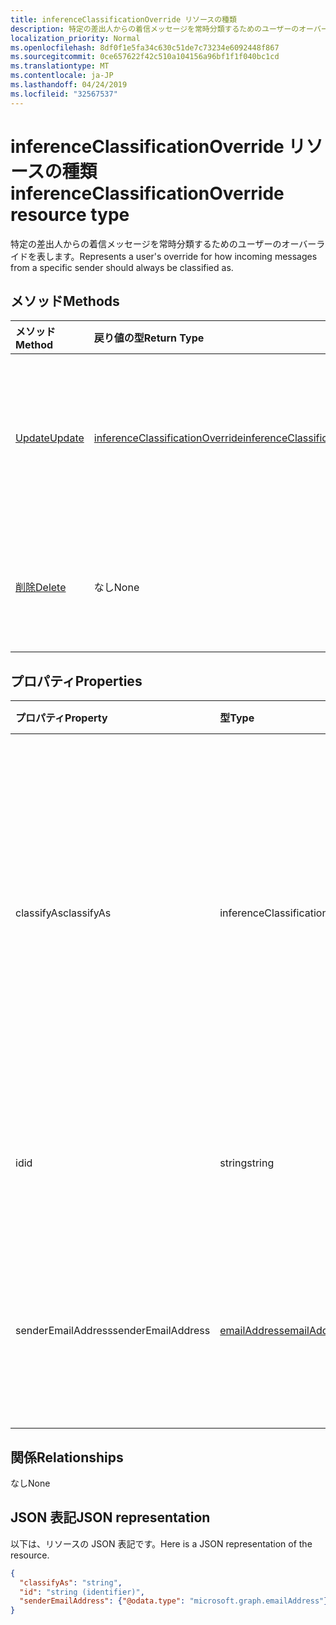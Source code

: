 ```yaml
---
title: inferenceClassificationOverride リソースの種類
description: 特定の差出人からの着信メッセージを常時分類するためのユーザーのオーバーライドを表します。
localization_priority: Normal
ms.openlocfilehash: 8df0f1e5fa34c630c51de7c73234e6092448f867
ms.sourcegitcommit: 0ce657622f42c510a104156a96bf1f1f040bc1cd
ms.translationtype: MT
ms.contentlocale: ja-JP
ms.lasthandoff: 04/24/2019
ms.locfileid: "32567537"
---
```

# <a name="inferenceclassificationoverride-resource-type"></a><span data-ttu-id="1068d-103">inferenceClassificationOverride リソースの種類</span><span class="sxs-lookup"><span data-stu-id="1068d-103">inferenceClassificationOverride resource type</span></span>

<span data-ttu-id="1068d-104">特定の差出人からの着信メッセージを常時分類するためのユーザーのオーバーライドを表します。</span><span class="sxs-lookup"><span data-stu-id="1068d-104">Represents a user's override for how incoming messages from a specific sender should always be classified as.</span></span>


## <a name="methods"></a><span data-ttu-id="1068d-105">メソッド</span><span class="sxs-lookup"><span data-stu-id="1068d-105">Methods</span></span>

| <span data-ttu-id="1068d-106">メソッド</span><span class="sxs-lookup"><span data-stu-id="1068d-106">Method</span></span>           | <span data-ttu-id="1068d-107">戻り値の型</span><span class="sxs-lookup"><span data-stu-id="1068d-107">Return Type</span></span>    |<span data-ttu-id="1068d-108">説明</span><span class="sxs-lookup"><span data-stu-id="1068d-108">Description</span></span>|
|:---------------|:--------|:----------|
|[<span data-ttu-id="1068d-109">Update</span><span class="sxs-lookup"><span data-stu-id="1068d-109">Update</span></span>](../api/inferenceclassificationoverride-update.md) | [<span data-ttu-id="1068d-110">inferenceClassificationOverride</span><span class="sxs-lookup"><span data-stu-id="1068d-110">inferenceClassificationOverride</span></span>](inferenceclassificationoverride.md) |<span data-ttu-id="1068d-111">指定のとおり、オーバーライドの **ClassifyAs** フィールドを変更します。</span><span class="sxs-lookup"><span data-stu-id="1068d-111">Change the **ClassifyAs** field of an override as specified.</span></span> |
|[<span data-ttu-id="1068d-112">削除</span><span class="sxs-lookup"><span data-stu-id="1068d-112">Delete</span></span>](../api/inferenceclassificationoverride-delete.md) | <span data-ttu-id="1068d-113">なし</span><span class="sxs-lookup"><span data-stu-id="1068d-113">None</span></span> |<span data-ttu-id="1068d-114">その ID で指定されたオーバーライドを削除します。</span><span class="sxs-lookup"><span data-stu-id="1068d-114">Delete an override specified by its ID.</span></span> |

## <a name="properties"></a><span data-ttu-id="1068d-115">プロパティ</span><span class="sxs-lookup"><span data-stu-id="1068d-115">Properties</span></span>
| <span data-ttu-id="1068d-116">プロパティ</span><span class="sxs-lookup"><span data-stu-id="1068d-116">Property</span></span>     | <span data-ttu-id="1068d-117">型</span><span class="sxs-lookup"><span data-stu-id="1068d-117">Type</span></span>   |<span data-ttu-id="1068d-118">説明</span><span class="sxs-lookup"><span data-stu-id="1068d-118">Description</span></span>|
|:---------------|:--------|:----------|
|<span data-ttu-id="1068d-119">classifyAs</span><span class="sxs-lookup"><span data-stu-id="1068d-119">classifyAs</span></span>|<span data-ttu-id="1068d-120">inferenceClassificationType</span><span class="sxs-lookup"><span data-stu-id="1068d-120">inferenceClassificationType</span></span>| <span data-ttu-id="1068d-121">特定の差出人からの着信メッセージを常時分類する方法を指定します。</span><span class="sxs-lookup"><span data-stu-id="1068d-121">Specifies how incoming messages from a specific sender should always be classified as.</span></span> <span data-ttu-id="1068d-122">使用可能な値は`focused`、 `other`、です。</span><span class="sxs-lookup"><span data-stu-id="1068d-122">The possible values are: `focused`, `other`.</span></span>|
|<span data-ttu-id="1068d-123">id</span><span class="sxs-lookup"><span data-stu-id="1068d-123">id</span></span>|<span data-ttu-id="1068d-124">string</span><span class="sxs-lookup"><span data-stu-id="1068d-124">string</span></span>| <span data-ttu-id="1068d-p102">オーバーライドの一意識別子。読み取り専用です。</span><span class="sxs-lookup"><span data-stu-id="1068d-p102">The unique identifier of the override. Read-only.</span></span>|
|<span data-ttu-id="1068d-127">senderEmailAddress</span><span class="sxs-lookup"><span data-stu-id="1068d-127">senderEmailAddress</span></span>|[<span data-ttu-id="1068d-128">emailAddress</span><span class="sxs-lookup"><span data-stu-id="1068d-128">emailAddress</span></span>](emailaddress.md)|<span data-ttu-id="1068d-129">オーバーライドを作成する対象の差出人のメール アドレス情報。</span><span class="sxs-lookup"><span data-stu-id="1068d-129">The email address information of the sender for whom the override is created.</span></span>|

## <a name="relationships"></a><span data-ttu-id="1068d-130">関係</span><span class="sxs-lookup"><span data-stu-id="1068d-130">Relationships</span></span>
<span data-ttu-id="1068d-131">なし</span><span class="sxs-lookup"><span data-stu-id="1068d-131">None</span></span>


## <a name="json-representation"></a><span data-ttu-id="1068d-132">JSON 表記</span><span class="sxs-lookup"><span data-stu-id="1068d-132">JSON representation</span></span>

<span data-ttu-id="1068d-133">以下は、リソースの JSON 表記です。</span><span class="sxs-lookup"><span data-stu-id="1068d-133">Here is a JSON representation of the resource.</span></span>

<!-- {
  "blockType": "resource",
  "baseType": "microsoft.graph.entity",
  "optionalProperties": [

  ],
  "@odata.type": "microsoft.graph.inferenceClassificationOverride"
}-->

```json
{
  "classifyAs": "string",
  "id": "string (identifier)",
  "senderEmailAddress": {"@odata.type": "microsoft.graph.emailAddress"}
}

```

<!-- uuid: 8fcb5dbc-d5aa-4681-8e31-b001d5168d79
2015-10-25 14:57:30 UTC -->
<!-- {
  "type": "#page.annotation",
  "description": "inferenceClassificationOverride resource",
  "keywords": "",
  "section": "documentation",
  "tocPath": ""
}-->
